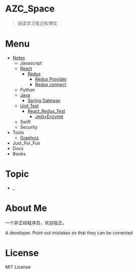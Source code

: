 # AZC_Space

> 阅读学习笔记和博文

# Menu

* [Notes](./Notes)
    * Javascript
    * [React](./Notes/React/React.md)
        * [Redux](./Notes/React/Redux/Redux.md)
            * [Redux Provider](./Notes/React/Redux/Redux源码_Provider.md)
            * [Redux connect](./Notes/React/Redux/Redux源码_connect.md)
    * Python
    * [Java](./Notes/Java/Java.md)
        * [Spring Gateway](./Note/Java/gateway_source_code_reading.md)
    * [Unit Test](./Notes/Unit_Test/)
        * [React_Redux_Test](./Notes/Unit_Test/React_Redux_Test)
            * [Jest+Enzyme](./Notes/Unit_Test/React_Redux_Test/Jest+Enzyme.md)
    * Swift
    * Security
* Tools
    * [Graphviz](./Notes/Tools/graphviz.md)
* Just_For_Fun
* Docs
* Books



# Topic

* _
  
# About Me

一个非正经程序员，欢迎指正。

A developer. Point out mistakes so that they can be corrected


# License
MIT License